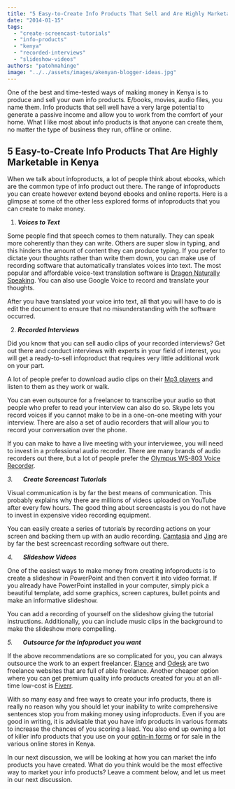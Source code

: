```yaml
---
title: "5 Easy-to-Create Info Products That Sell and Are Highly Marketable in Kenya"
date: "2014-01-15"
tags: 
  - "create-screencast-tutorials"
  - "info-products"
  - "kenya"
  - "recorded-interviews"
  - "slideshow-videos"
authors: "patohmahinge"
image: "../../assets/images/akenyan-blogger-ideas.jpg"
---
```


One of the best and time-tested ways of making money in Kenya is to produce and sell your own info products. E/books, movies, audio files, you name them. Info products that sell well have a very large potential to generate a passive income and allow you to work from the comfort of your home. What I like most about info products is that anyone can create them, no matter the type of business they run, offline or online.

## **5 Easy-to-Create Info Products That Are Highly Marketable in Kenya**

When we talk about infoproducts, a lot of people think about ebooks, which are the common type of info product out there. The range of infoproducts you can create however extend beyond ebooks and online reports. Here is a glimpse at some of the other less explored forms of infoproducts that you can create to make money.

1. **_Voices to Text_**

Some people find that speech comes to them naturally. They can speak more coherently than they can write. Others are super slow in typing, and this hinders the amount of content they can produce typing. If you prefer to dictate your thoughts rather than write them down, you can make use of recording software that automatically translates voices into text. The most popular and affordable voice-text translation software is [Dragon Naturally Speaking](https://mahinge.com/wp-content/uploads/2014/01/ref=as_li_ss_tl?ie=UTF8&camp=1789&creative=390957&creativeASIN=B008MR36FE&linkCode=as2&tag=crypwrit-20 "dragon naturally speaking"). You can also use Google Voice to record and translate your thoughts.

After you have translated your voice into text, all that you will have to do is edit the document to ensure that no misunderstanding with the software occurred.

2. **_Recorded Interviews_**

Did you know that you can sell audio clips of your recorded interviews? Get out there and conduct interviews with experts in your field of interest, you will get a ready-to-sell infoproduct that requires very little additional work on your part.

A lot of people prefer to download audio clips on their [Mp3 players](https://mahinge.com/wp-content/uploads/2014/01/?_encoding=UTF8&camp=1789&creative=390957&field-keywords=mp3%20players&linkCode=ur2&tag=crypwrit-20&url=search-alias%3Delectronics "Mp3 Players") and listen to them as they work or walk.

You can even outsource for a freelancer to transcribe your audio so that people who prefer to read your interview can also do so. Skype lets you record voices if you cannot make to be in a one-on-one meeting with your interview. There are also a set of audio recorders that will allow you to record your conversation over the phone.

If you can make to have a live meeting with your interviewee, you will need to invest in a professional audio recorder. There are many brands of audio recorders out there, but a lot of people prefer the [Olympus WS-803 Voice Recorder](https://mahinge.com/wp-content/uploads/2014/01/ref=as_li_ss_tl?ie=UTF8&camp=1789&creative=390957&creativeASIN=B006ZW4HA6&linkCode=as2&tag=crypwrit-20 "Olympus").

_3._      **_Create Screencast Tutorials_**

Visual communication is by far the best means of communication. This probably explains why there are millions of videos uploaded on YouTube after every few hours. The good thing about screencasts is you do not have to invest in expensive video recording equipment.

You can easily create a series of tutorials by recording actions on your screen and backing them up with an audio recording. [Camtasia](https://mahinge.com/wp-content/uploads/2014/01/ref=as_li_ss_tl?ie=UTF8&camp=1789&creative=390957&creativeASIN=B009AYOWXI&linkCode=as2&tag=crypwrit-20 "Camtasia") and [Jing](https://mahinge.com/wp-content/uploads/2014/01/jing.html "Jing") are by far the best screencast recording software out there.

_4._      **_Slideshow Videos_**

One of the easiest ways to make money from creating infoproducts is to create a slideshow in PowerPoint and then convert it into video format. If you already have PowerPoint installed in your computer, simply pick a beautiful template, add some graphics, screen captures, bullet points and make an informative slideshow.

You can add a recording of yourself on the slideshow giving the tutorial instructions. Additionally, you can include music clips in the background to make the slideshow more compelling.

_5._      **_Outsource for the Infoproduct you want_**

If the above recommendations are so complicated for you, you can always outsource the work to an expert freelancer. [Elance](https://mahinge.com/wp-content/uploads/2014/01/?rid=2R0Q02 "elance") and [Odesk](https://mahinge.com/wp-content/uploads/2014/01/www.odesk.com "odesk") are two freelance websites that are full of able freelance. Another cheaper option where you can get premium quality info products created for you at an all-time low-cost is [Fiverr](https://mahinge.com/wp-content/uploads/2014/01/post-your-article-in-my-pagerank-4-blog "fiverr").

With so many easy and free ways to create your info products, there is really no reason why you should let your inability to write comprehensive sentences stop you from making money using infoproducts. Even if you are good in writing, it is advisable that you have info products in various formats to increase the chances of you scoring a lead. You also end up owning a lot of killer info products that you use on your [optin-in forms](https://mahinge.com/wp-content/uploads/2014/01/build-web-forms.htm) or for sale in the various online stores in Kenya.

In our next discussion, we will be looking at how you can market the info products you have created. What do you think would be the most effective way to market your info products? Leave a comment below, and let us meet in our next discussion.
